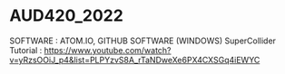 # AUD420_2022
SOFTWARE : ATOM.IO, GITHUB SOFTWARE (WINDOWS)
SuperCollider Tutorial : https://www.youtube.com/watch?v=yRzsOOiJ_p4&list=PLPYzvS8A_rTaNDweXe6PX4CXSGq4iEWYC
